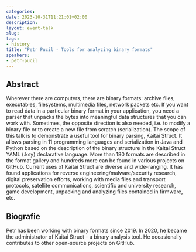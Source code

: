 ```yaml
---
categories:
date: 2023-10-31T11:21:01+02:00
description:
layout: event-talk
slug:
tags:
- history
title: "Petr Pucil - Tools for analyzing binary formats"
speakers:
- petr-pucil
---
```


## Abstract

Wherever there are computers, there are binary formats: archive files, executables, filesystems, multimedia files, network packets etc. If you want to read data in a particular binary format in your application, you need a parser that unpacks the bytes into meaningful data structures that you can work with. Sometimes, the opposite direction is also needed, i.e. to modify a binary file or to create a new file from scratch (serialization). The scope of this talk is to demonstrate a useful tool for binary parsing, Kaitai Struct. It allows parsing in 11 programming languages and serialization in Java and Python based on the description of the binary structure in the Kaitai Struct YAML (.ksy) declarative language. More than 180 formats are described in the format gallery and hundreds more can be found in various projects on GitHub. Current uses of Kaitai Struct are diverse and wide-ranging. It has found applications for reverse engineering/malware/security research, digital preservation efforts, working with media files and transport protocols, satellite communications, scientific and university research, game development, unpacking and analyzing files contained in firmware, etc.

## Biografie

Petr has been working with binary formats since 2019. In 2020, he became the administrator of Kaitai Struct - a binary analysis tool. He occasionally contributes to other open-source projects on GitHub.
